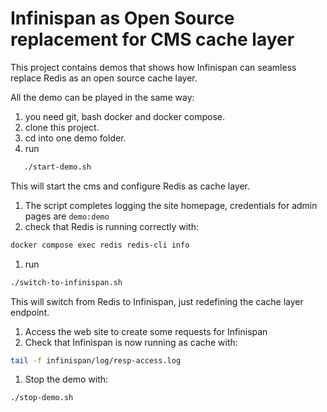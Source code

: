 # Infinispan as Open Source replacement for CMS cache layer

This project contains demos that shows how Infinispan can seamless replace Redis as an open source cache layer.

All the demo can be played in the same way:

1. you need git, bash docker and docker compose.
2. clone this project.
3. cd into one demo folder.
4. run
```bash
   ./start-demo.sh
```
This will start the cms and configure Redis as cache layer.

1. The script completes logging the site homepage, credentials for admin pages are `demo:demo`
2. check that Redis is running correctly with:
```bash
docker compose exec redis redis-cli info
```
1. run
```bash
./switch-to-infinispan.sh
```
This will switch from Redis to Infinispan, just redefining the cache layer endpoint.

1. Access the web site to create some requests for Infinispan
2. Check that Infinispan is now running as cache with:
```bash
tail -f infinispan/log/resp-access.log
```
1.  Stop the demo with:
```bash
./stop-demo.sh
```
